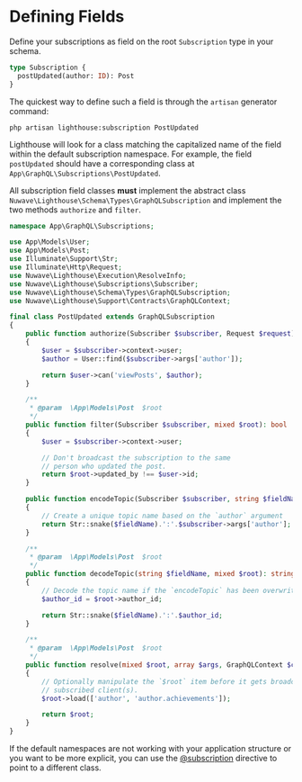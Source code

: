 # Defining Fields

Define your subscriptions as field on the root `Subscription` type in your schema.

```graphql
type Subscription {
  postUpdated(author: ID): Post
}
```

The quickest way to define such a field is through the `artisan` generator command:

```shell
php artisan lighthouse:subscription PostUpdated
```

Lighthouse will look for a class matching the capitalized name of the field within the default subscription namespace.
For example, the field `postUpdated` should have a corresponding class at `App\GraphQL\Subscriptions\PostUpdated`.

All subscription field classes **must** implement the abstract class `Nuwave\Lighthouse\Schema\Types\GraphQLSubscription`
and implement the two methods `authorize` and `filter`.

```php
namespace App\GraphQL\Subscriptions;

use App\Models\User;
use App\Models\Post;
use Illuminate\Support\Str;
use Illuminate\Http\Request;
use Nuwave\Lighthouse\Execution\ResolveInfo;
use Nuwave\Lighthouse\Subscriptions\Subscriber;
use Nuwave\Lighthouse\Schema\Types\GraphQLSubscription;
use Nuwave\Lighthouse\Support\Contracts\GraphQLContext;

final class PostUpdated extends GraphQLSubscription
{
    public function authorize(Subscriber $subscriber, Request $request): bool
    {
        $user = $subscriber->context->user;
        $author = User::find($subscriber->args['author']);

        return $user->can('viewPosts', $author);
    }

    /**
     * @param  \App\Models\Post  $root
     */
    public function filter(Subscriber $subscriber, mixed $root): bool
    {
        $user = $subscriber->context->user;

        // Don't broadcast the subscription to the same
        // person who updated the post.
        return $root->updated_by !== $user->id;
    }

    public function encodeTopic(Subscriber $subscriber, string $fieldName): string
    {
        // Create a unique topic name based on the `author` argument
        return Str::snake($fieldName).':'.$subscriber->args['author'];
    }

    /**
     * @param  \App\Models\Post  $root
     */
    public function decodeTopic(string $fieldName, mixed $root): string
    {
        // Decode the topic name if the `encodeTopic` has been overwritten.
        $author_id = $root->author_id;

        return Str::snake($fieldName).':'.$author_id;
    }

    /**
     * @param  \App\Models\Post  $root
     */
    public function resolve(mixed $root, array $args, GraphQLContext $context, ResolveInfo $resolveInfo): Post
    {
        // Optionally manipulate the `$root` item before it gets broadcasted to
        // subscribed client(s).
        $root->load(['author', 'author.achievements']);

        return $root;
    }
}
```

If the default namespaces are not working with your application structure
or you want to be more explicit, you can use the [@subscription](../api-reference/directives.md#subscription)
directive to point to a different class.
